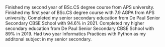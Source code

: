 Finished my second year of BSc.CS degree course from APS university.
Finished my first year of BSc.CS degree course with 7.9 AGPA from APS university.
Completed my senior secondary education from De Paul Senior Secondary CBSE School with 94.6% in 2021. 
Completed my higher secondary education from De Paul Senior Secondary CBSE School with 89% in 2019.
Had two year Informatics Practices with Python as my additonal subject in my senior secondary.
